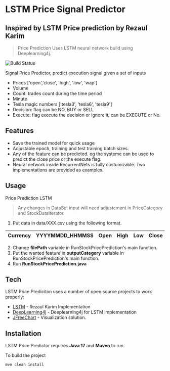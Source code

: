 # LSTM Price Signal Predictor
## Inspired by LSTM Price prediction by Rezaul Karim

> Price Prediction Uses LSTM neural network build using Deeplearning4j.


![Build Status](https://travis-ci.org/joemccann/dillinger.svg?branch=master)

Signal Price Predictor, predict execution signal given a set of inputs

- Prices ['open','close', 'high', 'low', 'wap']
- Volume
- Count: trades count during the time period
- Minute
- Tesla magic numbers ['tesla3', 'tesla6', 'tesla9']
- Decision: flag can be NO, BUY or SELL
- Execute: flag execute the decision or ignore it, can be EXECUTE or No.

## Features

- Save the trained model for quick usage
- Adjustable epoch, training and test training batch sizes.
- Any of the feature can be predicted. eg the systeme can be used to predict the close price or the execute flag.
- Neural network inside RecurrentNets is fully costumizable. Two implementations are provided as examples.

## Usage

Price Prediction LSTM

> Any changes in DataSet input will need adjustement in PriceCategory and StockDataIterator.

1. Put data in data/XXX.csv using the following format.

| Currency | YYYYMMDD_HHMMSS | Open | High | Low | Close | Volume | WAP | Count | Minute | Tesla3 | Tesla6 | Tesla9 | Decision | EXECUTE |
| ------ | ------ | ------ | ------ | ------ | ------ | ------ | ------ | ------ | ------ | ------ | ------ | ------ | ------ | ------ |


2. Change **filePath** variable in RunStockPricePrediction's main function.
3. Put the wanted feature in **outputCategory** variable in RunStockPricePrediction's main function.
4. Run __RunStockPricePrediction.java__


## Tech

LSTM Price Prediciton uses a number of open source projects to work properly:

- [LSTM](https://github.com/PacktPublishing/Java-Deep-Learning-Projects/blob/master/Chapter07/B010335_07_Codes.zip) - Rezaul Karim Implementation
- [DeepLearning4j](https://deeplearning4j.konduit.ai/) - Deeplearning4j for LSTM implementation
- [JFreeChart](https://www.jfree.org/) - Visualization solution.

## Installation

LSTM Price Predictor requires **Java 17** and **Maven** to run.

To build the project

```sh
mvn clean install
```
